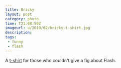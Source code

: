 ```yaml
---
title: Bricky
layout: post
category: photo
time: T21:08:59Z
imageurl: u/2010/02/bricky-t-shirt.jpg
description: 
tags: 
 - funny
 - flash
---
```


A [t-shirt](http://blog.cocoia.com/2010/bricky-shirt/) for those who couldn't give a fig about Flash.
